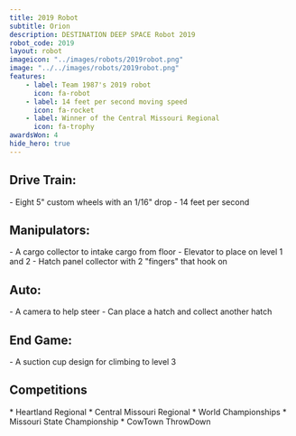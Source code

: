 ```yaml
---
title: 2019 Robot
subtitle: Orion
description: DESTINATION DEEP SPACE Robot 2019
robot_code: 2019
layout: robot
imageicon: "../images/robots/2019robot.png"
image: "../../images/robots/2019robot.png"
features:
    - label: Team 1987's 2019 robot
      icon: fa-robot
    - label: 14 feet per second moving speed
      icon: fa-rocket
    - label: Winner of the Central Missouri Regional
      icon: fa-trophy
awardsWon: 4
hide_hero: true
---
```



<h2>Drive Train:</h2>
- Eight 5" custom wheels with an 1/16" drop
- 14 feet per second
<h2>Manipulators:</h2>
- A cargo collector to intake cargo from floor
- Elevator to place on level 1 and 2
- Hatch panel collector with 2 "fingers" that hook on
<h2>Auto:</h2>
- A camera to help steer
- Can place a hatch and collect another hatch
<h2>End Game:</h2>
- A suction cup design for climbing to level 3

<h2>Competitions</h2>
* Heartland Regional
* Central Missouri Regional
* World Championships
* Missouri State Championship
* CowTown ThrowDown
